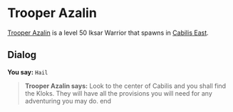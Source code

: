 # Trooper Azalin



[Trooper Azalin](/npc/106067) is a level 50 Iksar Warrior that spawns in [Cabilis East](/zone/106).



## Dialog

**You say:** `Hail`



>**Trooper Azalin says:** Look to the center of Cabilis and you shall find the Kloks.  They will have all the provisions you will need for any adventuring you may do.
end





